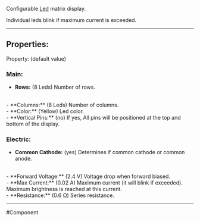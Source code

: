 Configurable [Led](Led) matrix display.

Individual leds blink if maximum current is exceeded.

---

## Properties:


Property: (default value)

### Main:
- **Rows:** (8 Leds)
   Number of rows.
<br>
- **Columns:** (8 Leds)
   Number of columns.
<br>
- **Color:** (Yellow)
   Led color.
<br>
- **Vertical Pins:** (no)
   If yes, All pins will be positioned at the top and bottom of the display.

### Electric:
- **Common Cathode:** (yes)
   Determines if common cathode or common anode.
<br>
- **Forward Voltage:** (2.4 V)
   Voltage drop when forward biased.
<br>
- **Max Current:** (0.02 A)
   Maximum current (it will blink if exceeded).
   Maximum brightness is reached at this current.
<br>
- **Resistance:** (0.6 Ω)
   Series resistance.

---

#Component 